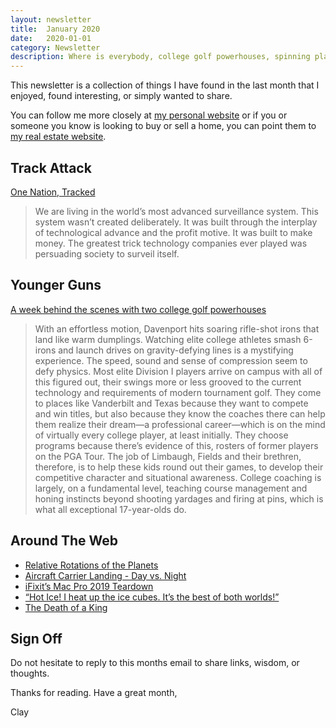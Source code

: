 ```yaml
---
layout: newsletter
title:  January 2020
date:   2020-01-01
category: Newsletter
description: Where is everybody, college golf powerhouses, spinning planets, landing on boats, hot ice, the king is dead, long live the king
---
```


This newsletter is a collection of things I have found in the last month that I enjoyed, found interesting, or simply wanted to share.

You can follow me more closely at [my personal website](http://claycarson.net "Personal Website") or if you or someone you know is looking to buy or sell a home, you can point them to [my real estate website](http://claycarson.com "Business Website ").

## Track Attack

[One Nation, Tracked](https://www.nytimes.com/interactive/2019/12/19/opinion/location-tracking-cell-phone.html)

> We are living in the world’s most advanced surveillance system. This system wasn’t created deliberately. It was built through the interplay of technological advance and the profit motive. It was built to make money. The greatest trick technology companies ever played was persuading society to surveil itself.
> 

## Younger Guns

[A week behind the scenes with two college golf powerhouses](https://www.golfdigest.com/story/a-week-behind-the-scenes-with-two-college-golf-powerhouses "A week behind the scenes with two college golf powerhouses")

> With an effortless motion, Davenport hits soaring rifle-shot irons that land like warm dumplings. Watching elite college athletes smash 6-irons and launch drives on gravity-defying lines is a mystifying experience. The speed, sound and sense of compression seem to defy physics. Most elite Division I players arrive on campus with all of this figured out, their swings more or less grooved to the current technology and requirements of modern tournament golf. They come to places like Vanderbilt and Texas because they want to compete and win titles, but also because they know the coaches there can help them realize their dream—a professional career—which is on the mind of virtually every college player, at least initially. They choose programs because there’s evidence of this, rosters of former players on the PGA Tour. The job of Limbaugh, Fields and their brethren, therefore, is to help these kids round out their games, to develop their competitive character and situational awareness. College coaching is largely, on a fundamental level, teaching course management and honing instincts beyond shooting yardages and firing at pins, which is what all exceptional 17-year-olds do.
> 

## Around The Web

- [Relative Rotations of the Planets](https://www.youtube.com/watch?v=nXdV46UD6Uo&feature=youtu.be "Relative Rotations of the Planets")
- [Aircraft Carrier Landing - Day vs. Night](https://www.reddit.com/r/nextfuckinglevel/comments/e7id5d/carrier_landing_day_vs_night/ "Aircraft Carrier Landing - Day vs. Night")
- [iFixit’s Mac Pro 2019 Teardown](https://www.ifixit.com/Teardown/Mac+Pro+2019+Teardown/128922 "iFixit’s Mac Pro 2019 Teardown")
- [“Hot Ice! I heat up the ice cubes. It’s the best of both worlds!”](https://www.youtube.com/watch?v=hC5THQfNTSY "Hot Ice")
- [The Death of a King](https://travelguideandphotography.com/2018/04/23/the-death-of-a-king/ "The Death of a King")

## Sign Off

Do not hesitate to reply to this months email to share links, wisdom, or thoughts.

Thanks for reading. Have a great month,

Clay